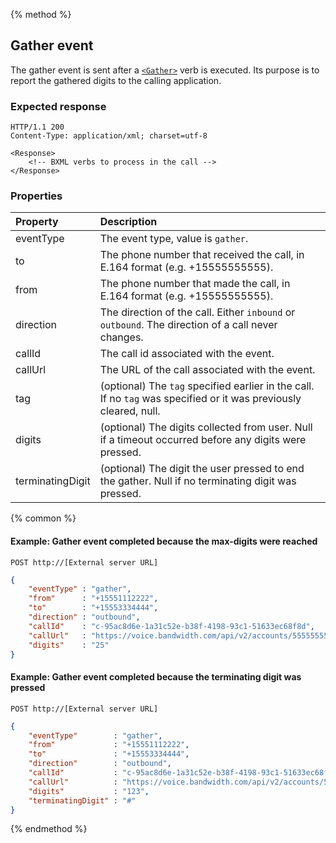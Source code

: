 {% method %}
##  Gather event

The gather event is sent after a [`<Gather>`](../verbs/gather.md) verb is executed.  Its purpose is to report the gathered digits
to the calling application.

### Expected response

```http
HTTP/1.1 200
Content-Type: application/xml; charset=utf-8

<Response>
    <!-- BXML verbs to process in the call -->
</Response>
```

### Properties
| Property         | Description                                                                                                       |
|:-----------------|:------------------------------------------------------------------------------------------------------------------|
| eventType        | The event type, value is `gather`.                                                                                |
| to               | The phone number that received the call, in E.164 format (e.g. +15555555555).                                     |
| from             | The phone number that made the call, in E.164 format (e.g. +15555555555).                                         |
| direction        | The direction of the call. Either `inbound` or `outbound`. The direction of a call never changes.                 |
| callId           | The call id associated with the event.                                                                            |
| callUrl          | The URL of the call associated with the event.                                                                    |
| tag              | (optional) The `tag` specified earlier in the call. If no `tag` was specified or it was previously cleared, null. |
| digits           | (optional) The digits collected from user.  Null if a timeout occurred before any digits were pressed.            |
| terminatingDigit | (optional) The digit the user pressed to end the gather.  Null if no terminating digit was pressed.               |

{% common %}

#### Example: Gather event completed because the max-digits were reached

```
POST http://[External server URL]
```

```json
{
	"eventType" : "gather",
	"from"      : "+15551112222",
	"to"        : "+15553334444",
	"direction" : "outbound",
	"callId"    : "c-95ac8d6e-1a31c52e-b38f-4198-93c1-51633ec68f8d",
	"callUrl"   : "https://voice.bandwidth.com/api/v2/accounts/55555555/calls/c-95ac8d6e-1a31c52e-b38f-4198-93c1-51633ec68f8d",
	"digits"    : "25"
}
```

#### Example: Gather event completed because the terminating digit was pressed

```
POST http://[External server URL]
```

```json
{
	"eventType"        : "gather",
	"from"             : "+15551112222",
	"to"               : "+15553334444",
	"direction"        : "outbound",
	"callId"           : "c-95ac8d6e-1a31c52e-b38f-4198-93c1-51633ec68f8d",
	"callUrl"          : "https://voice.bandwidth.com/api/v2/accounts/55555555/calls/c-95ac8d6e-1a31c52e-b38f-4198-93c1-51633ec68f8d",
	"digits"           : "123",
	"terminatingDigit" : "#"
}
```
{% endmethod %}
